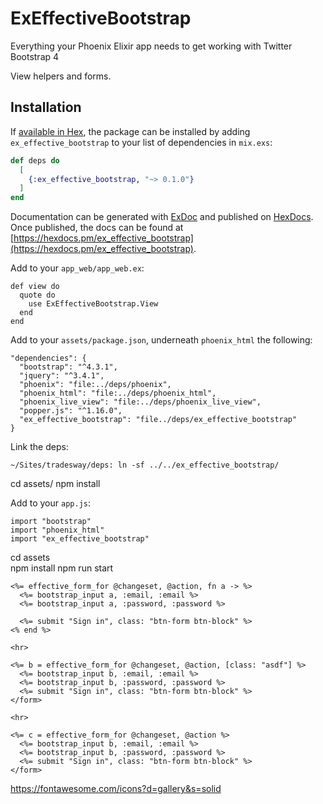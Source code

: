 # ExEffectiveBootstrap

Everything your Phoenix Elixir app needs to get working with Twitter Bootstrap 4

View helpers and forms.

## Installation

If [available in Hex](https://hex.pm/docs/publish), the package can be installed
by adding `ex_effective_bootstrap` to your list of dependencies in `mix.exs`:

```elixir
def deps do
  [
    {:ex_effective_bootstrap, "~> 0.1.0"}
  ]
end
```

Documentation can be generated with [ExDoc](https://github.com/elixir-lang/ex_doc)
and published on [HexDocs](https://hexdocs.pm). Once published, the docs can
be found at [https://hexdocs.pm/ex_effective_bootstrap](https://hexdocs.pm/ex_effective_bootstrap).

Add to your `app_web/app_web.ex`:

```
def view do
  quote do
    use ExEffectiveBootstrap.View
  end
end
```

Add to your `assets/package.json`, underneath `phoenix_html` the following:

```
"dependencies": {
  "bootstrap": "^4.3.1",
  "jquery": "^3.4.1",
  "phoenix": "file:../deps/phoenix",
  "phoenix_html": "file:../deps/phoenix_html",
  "phoenix_live_view": "file:../deps/phoenix_live_view",
  "popper.js": "^1.16.0",
  "ex_effective_bootstrap": "file../deps/ex_effective_bootstrap"
}
```

Link the deps:

```
~/Sites/tradesway/deps: ln -sf ../../ex_effective_bootstrap/
```

cd assets/
npm install

Add to your `app.js`:

```
import "bootstrap"
import "phoenix_html"
import "ex_effective_bootstrap"
```

cd assets\
npm install
npm run start


```
<%= effective_form_for @changeset, @action, fn a -> %>
  <%= bootstrap_input a, :email, :email %>
  <%= bootstrap_input a, :password, :password %>

  <%= submit "Sign in", class: "btn-form btn-block" %>
<% end %>

<hr>

<%= b = effective_form_for @changeset, @action, [class: "asdf"] %>
  <%= bootstrap_input b, :email, :email %>
  <%= bootstrap_input b, :password, :password %>
  <%= submit "Sign in", class: "btn-form btn-block" %>
</form>

<hr>

<%= c = effective_form_for @changeset, @action %>
  <%= bootstrap_input b, :email, :email %>
  <%= bootstrap_input b, :password, :password %>
  <%= submit "Sign in", class: "btn-form btn-block" %>
</form>
```


https://fontawesome.com/icons?d=gallery&s=solid
